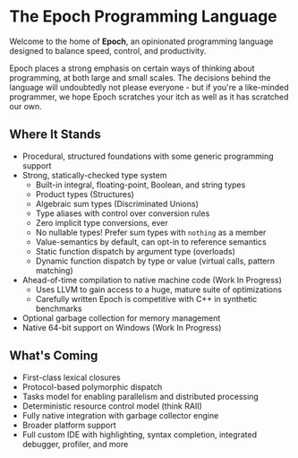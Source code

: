 # The Epoch Programming Language
Welcome to the home of **Epoch**, an opinionated programming language designed to balance speed, control, and productivity.

Epoch places a strong emphasis on certain ways of thinking about programming, at both large and small scales. The decisions behind the language will undoubtedly not please everyone - but if you're a like-minded programmer, we hope Epoch scratches your itch as well as it has scratched our own.

## Where It Stands
 * Procedural, structured foundations with some generic programming support
 * Strong, statically-checked type system
   * Built-in integral, floating-point, Boolean, and string types
   * Product types (Structures)
   * Algebraic sum types (Discriminated Unions)
   * Type aliases with control over conversion rules
   * Zero implicit type conversions, ever
   * No nullable types! Prefer sum types with `nothing` as a member
   * Value-semantics by default, can opt-in to reference semantics
   * Static function dispatch by argument type (overloads)
   * Dynamic function dispatch by type or value (virtual calls, pattern matching)
 * Ahead-of-time compilation to native machine code (Work In Progress)
   * Uses LLVM to gain access to a huge, mature suite of optimizations
   * Carefully written Epoch is competitive with C++ in synthetic benchmarks
 * Optional garbage collection for memory management
 * Native 64-bit support on Windows (Work In Progress)

## What's Coming
 * First-class lexical closures
 * Protocol-based polymorphic dispatch
 * Tasks model for enabling parallelism and distributed processing
 * Deterministic resource control model (think RAII)
 * Fully native integration with garbage collector engine
 * Broader platform support
 * Full custom IDE with highlighting, syntax completion, integrated debugger, profiler, and more

